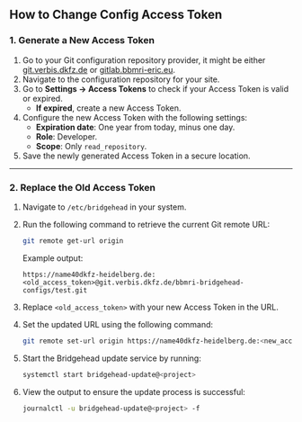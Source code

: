## How to Change Config Access Token

### 1. Generate a New Access Token

1. Go to your Git configuration repository provider, it might be either [git.verbis.dkfz.de](https://git.verbis.dkfz.de) or [gitlab.bbmri-eric.eu](https://gitlab.bbmri-eric.eu).  
2. Navigate to the configuration repository for your site.  
3. Go to **Settings → Access Tokens** to check if your Access Token is valid or expired.  
   - **If expired**, create a new Access Token.  
4. Configure the new Access Token with the following settings:  
   - **Expiration date**: One year from today, minus one day.  
   - **Role**: Developer.  
   - **Scope**: Only `read_repository`.  
5. Save the newly generated Access Token in a secure location.  

---

### 2. Replace the Old Access Token

1. Navigate to `/etc/bridgehead` in your system.  
2. Run the following command to retrieve the current Git remote URL:  
   ```bash
   git remote get-url origin
   ```
   Example output:  
   ```
   https://name40dkfz-heidelberg.de:<old_access_token>@git.verbis.dkfz.de/bbmri-bridgehead-configs/test.git
   ```
3. Replace `<old_access_token>` with your new Access Token in the URL.  
4. Set the updated URL using the following command:  
   ```bash
   git remote set-url origin https://name40dkfz-heidelberg.de:<new_access_token>@git.verbis.dkfz.de/bbmri-bridgehead-configs/test.git
   
   ```

5. Start the Bridgehead update service by running:  
   ```bash
   systemctl start bridgehead-update@<project>
   ```
6. View the output to ensure the update process is successful:  
   ```bash
   journalctl -u bridgehead-update@<project> -f
   ```